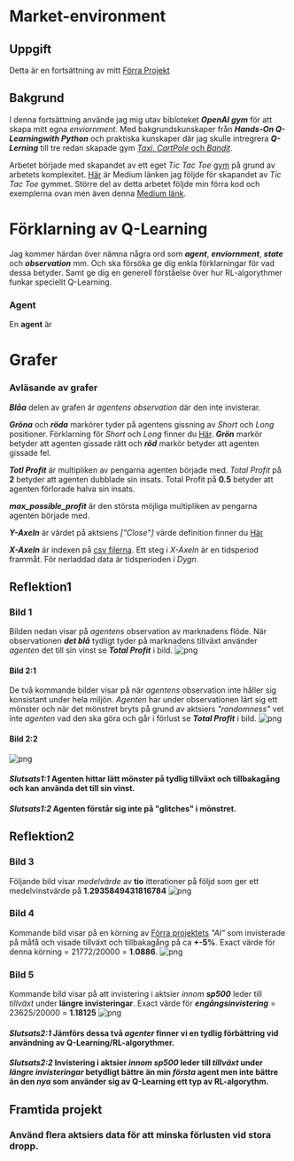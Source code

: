 # Market-environment

## Uppgift
Detta är en fortsättning av mitt [Förra Projekt](https://github.com/abbsimoga/Enstaka-programerings-projekt/tree/master/Enstaka_programering/StockMarket)

## Bakgrund
I denna fortsättning använde jag mig utav bibloteket **_OpenAI gym_** för att skapa mitt egna *enviornment*. Med bakgrundskunskaper från **_Hands-On Q-Learningwith Python_** och praktiska kunskaper där jag skulle intregrera **_Q-Lerning_** till tre redan skapade gym [*Taxi*, *CartPole* och *Bandit*](https://colab.research.google.com/drive/1RwkDfI0lxFZmXXNk1q88PWA7HQiJjlBL#scrollTo=Ac6y6qG-3kV3).

Arbetet började med skapandet av ett eget *Tic Tac Toe* [gym](https://github.com/abbsimoga/TicTacGym) på grund av arbetets komplexitet. [Här](https://medium.com/@apoddar573/making-your-own-custom-environment-in-gym-c3b65ff8cdaa) är Medium länken jag följde för skapandet av *Tic Tac Toe* gymmet. Större del av detta arbetet följde min förra kod och exemplerna ovan men även denna [Medium länk](https://towardsdatascience.com/creating-a-custom-openai-gym-environment-for-stock-trading-be532be3910e).

# Förklarning av Q-Learning
Jag kommer härdan över nämna några ord som **_agent_**, **_enviornment_**, **_state_** och **_observation_** mm. Och ska försöka ge dig enkla förklarningar för vad dessa betyder. Samt ge dig en generell förståelse över hur RL-algorythmer funkar speciellt Q-Learning.

### Agent
En **agent** är

# Grafer

### Avläsande av grafer
**_Blåa_** delen av grafen är *agentens* *observation* där den inte invisterar.

**_Gröna_** och **_röda_** markörer tyder på agentens gissning av *Short* och *Long* positioner. Förklarning för *Short* och *Long* finner du [Här](https://www.investor.gov/introduction-investing/investing-basics/how-stock-markets-work/stock-purchases-and-sales-long-and). **_Grön_** markör betyder att agenten gissade rätt och **_röd_** markör betyder att agenten gissade fel.

**_Totl Profit_** är multipliken av pengarna agenten började med. *Total Profit* på **2** betyder att agenten dubblade sin insats. Total Profit på **0.5** betyder att agenten förlorade halva sin insats.

**_max_possible_profit_** är den största möjliga multipliken av pengarna agenten började med.

**_Y-Axeln_** är värdet på aktsiens *["Close"]* värde definition finner du [Här](https://www.investopedia.com/terms/c/closingprice.asp)

**_X-Axeln_** är indexen på [csv filerna](https://github.com/abbsimoga/Market-environment/tree/master/Market_environment/datasets). Ett steg i *X-Axeln* är en tidsperiod frammåt. För nerladdad data är tidsperioden i *Dygn*.

## Reflektion1
### Bild 1
Bilden nedan visar på *agentens* observation av marknadens flöde. När observationen **_det blå_** tydligt tyder på marknadens tillväxt använder *agenten* det till sin vinst se **_Total Profit_** i bild.
![png](docs/Capture3.JPG)

#### Bild 2:1
De två kommande bilder visar på när *agentens* observation inte håller sig konsistant under hela miljön. *Agenten* har under observationen lärt sig ett mönster och när det mönstret bryts på grund av aktsiers *"randomness"* vet inte *agenten* vad den ska göra och går i förlust se **_Total Profit_** i bild.
![png](docs/Capture1.JPG)

#### Bild 2:2
![png](docs/Capture2.JPG)

#### **_Slutsats1:1_** Agenten hittar lätt mönster på tydlig tillväxt och tillbakagång och kan använda det till sin vinst.

#### **_Slutsats1:2_** Agenten förstår sig inte på "glitches" i mönstret.

## Reflektion2
### Bild 3
Följande bild visar *medelvärde* av **tio** itterationer på följd som ger ett medelvinstvärde på **1.2935849431816784**
![png](docs/Capture7.JPG)

### Bild 4
Kommande bild visar på en körning av [Förra projektets](https://github.com/abbsimoga/Enstaka-programerings-projekt/tree/master/Enstaka_programering/StockMarket) *"AI"* som invisterade på måfå och visade tillväxt och tillbakagång på ca **+-5%**. Exact värde för denna körning = 21772/20000 = **1.0886**.
![png](docs/Capture4.JPG)

### Bild 5
Kommande bild visar på att invistering i aktsier *innom* **_sp500_** leder till *tillväxt* under **längre invisteringar**. Exact värde för **_engångsinvistering_** = 23625/20000 = **1.18125**
![png](docs/Capture6.JPG)

#### **_Slutsats2:1_** Jämförs dessa två *agenter* finner vi en tydlig förbättring vid användning av Q-Learning/RL-algorythmer.

#### **_Slutsats2:2_** Invistering i aktsier *innom* **_sp500_** leder till *tillväxt* under **_längre invisteringar_** betydligt bättre än min **_första_** agent men inte bättre än den **_nya_** som använder sig av Q-Learning ett typ av RL-algorythm.

## Framtida projekt

### Använd flera aktsiers data för att minska förlusten vid stora dropp.